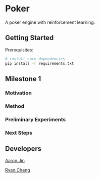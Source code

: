 # Poker

A poker engine with reinforcement learning.

## Getting Started

Prerequisites:

```bash
# install core dependencies
pip install -r requirements.txt
```

## Milestone 1

### Motivation

### Method

### Preliminary Experiments

### Next Steps

## Developers

[Aaron Jin](https://github.com/aaronkjin)

[Ryan Cheng](https://github.com/ryachen01)
